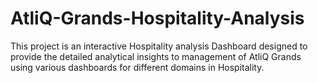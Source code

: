 # AtliQ-Grands-Hospitality-Analysis
This project is an interactive Hospitality analysis Dashboard designed to provide the detailed analytical insights to management of AtliQ Grands using various dashboards for different domains in Hospitality.

